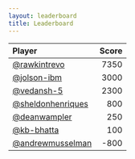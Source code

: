 ```yaml
---
layout: leaderboard
title: Leaderboard
---
```

| Player | Score |
| :--- | ---: |
| [@rawkintrevo](https://github.com/rawkintrevo) | 7350 |
| [@jolson-ibm](https://github.com/jolson-ibm) | 3000 |
| [@vedansh-5](https://github.com/vedansh-5) | 2300 |
| [@sheldonhenriques](https://github.com/sheldonhenriques) | 800 |
| [@deanwampler](https://github.com/deanwampler) | 250 |
| [@kb-bhatta](https://github.com/kb-bhatta) | 100 |
| [@andrewmusselman](https://github.com/andrewmusselman) | -800 |
